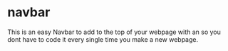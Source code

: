 # navbar

This is an easy Navbar to add to the top of your webpage with an <?php include 'navbar.php';?>
so you dont have to code it every single time you make a new webpage.
